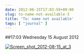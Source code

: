 ```yaml
---
date: 2012-08-15T17:03:59+09:00
slug: to-name-not-available-3
title: 'To: name not available'
tags: [ "journal" ]
---
```


##17:03 Wednesday 15 August 2012

[![Screen_shot_2012-08-15_at_3](http://getfile3.posterous.com/getfile/files.posterous.com/temp-2012-08-15/hDCrHzaktikvkhAaayitzhsDfgbCkdwjhnssHhquaosAshtjyvqpxChepHyk/Screen_Shot_2012-08-15_at_3.57.27_PM.png.scaled500.png)](http://getfile0.posterous.com/getfile/files.posterous.com/temp-2012-08-15/hDCrHzaktikvkhAaayitzhsDfgbCkdwjhnssHhquaosAshtjyvqpxChepHyk/Screen_Shot_2012-08-15_at_3.57.27_PM.png.scaled1000.png)
